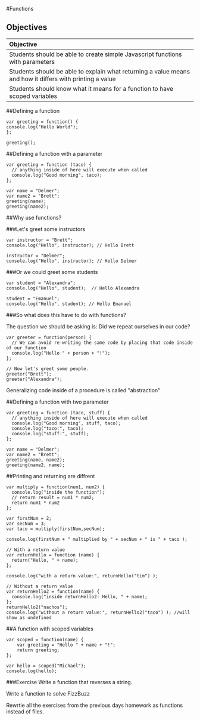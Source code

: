 #Functions
## Objectives

| Objective |
| :--- |
| Students should be able to create simple Javascript functions with parameters|
| Students should be able to explain what returning a value means and how it differs with printing a value|
| Students should know what it means for a function to have scoped variables |



##Defining a function
```
var greeting = function() {
console.log("Hello World");
};

greeting();
```

##Defining a function with a parameter
```
var greeting = function (taco) {
  // anything inside of here will execute when called
  console.log("Good morning", taco);
};

var name = "Delmer";
var name2 = "Brett";
greeting(name);
greeting(name2);
```


##Why use functions?

###Let's greet some instructors

```
var instructor = "Brett";
console.log("Hello", instructor); // Hello Brett

instructor = "Delmer";
console.log("Hello", instructor); // Hello Delmer
```

###Or we could greet some students
```
var student = "Alexandra";
console.log("Hello", student);  // Hello Alexandra

student = "Emanuel";
console.log("Hello", student); // Hello Emanuel
```

###So what does this have to do with functions?

The question we should be asking is: Did we repeat ourselves in our code?
```
var greeter = function(person) {
  // We can avoid re-writing the same code by placing that code inside of our function
  console.log("Hello " + person + "!"); 
};

// Now let's greet some people.
greeter("Brett");
greeter("Alexandra");

```

Generalizing code inside of a procedure is called "abstraction"


##Defining a function with two parameter
```
var greeting = function (taco, stuff) {
  // anything inside of here will execute when called
  console.log("Good morning", stuff, taco);
  console.log("taco:", taco);
  console.log("stuff:", stuff);
};

var name = "Delmer";
var name2 = "Brett";
greeting(name, name2);
greeting(name2, name);
```

##Printing and returning are diffrent
```
var multiply = function(num1, num2) {
  console.log("inside the function");
  // return result = num1 * num2;
  return num1 * num2
};

var firstNum = 2;
var secNum = 3;
var taco = multiply(firstNum,secNum);

console.log(firstNum + " multiplied by " + secNum + " is " + taco );
```
```
// With a return value
var returnHello = function (name) {
  return("Hello, " + name);
};

console.log("with a return value:", returnHello("tim") );

// Without a return value
var returnHello2 = function(name) {
  console.log("inside returnHello2: Hello, " + name);
};
returnHello2("nachos");
console.log("without a return value:", returnHello2("taco") ); //will show as undefined
```

##A function with scoped variables
```
var scoped = function(name) {
	var greeting = "Hello " + name + "!";
	return greeting;
};

var hello = scoped("Michael");
console.log(hello);
```

###Exercise
Write a function that reverses a string.

Write a function to solve FizzBuzz

Rewrtie all the exercises from the previous days homework as functions instead of files.
